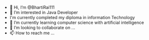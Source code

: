 - 👋 Hi, I’m @BhartiRai111
- 👀 I’m interested in Java Developer
- I'm currently completed my diploma in information Technology
- 🌱 I’m currently learning computer science with artificial intelligence
- 💞️ I’m looking to collaborate on ...
- 📫 How to reach me ...

<!---
BhartiRai111/BhartiRai111 is a ✨ special ✨ repository because its `README.md` (this file) appears on your GitHub profile.
You can click the Preview link to take a look at your changes.
--->
